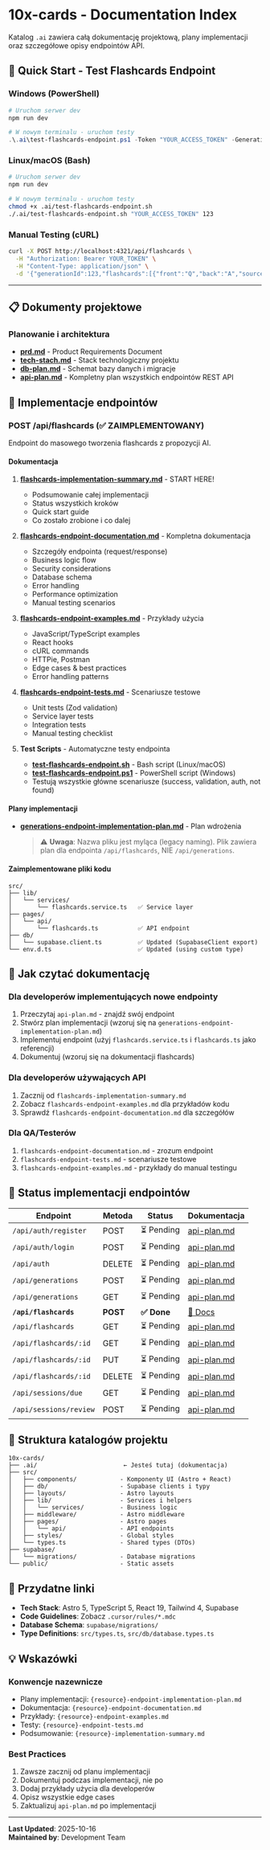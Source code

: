 # 10x-cards - Documentation Index

Katalog `.ai` zawiera całą dokumentację projektową, plany implementacji oraz szczegółowe opisy endpointów API.

## 🚀 Quick Start - Test Flashcards Endpoint

### Windows (PowerShell)
```powershell
# Uruchom serwer dev
npm run dev

# W nowym terminalu - uruchom testy
.\.ai\test-flashcards-endpoint.ps1 -Token "YOUR_ACCESS_TOKEN" -GenerationId 123
```

### Linux/macOS (Bash)
```bash
# Uruchom serwer dev
npm run dev

# W nowym terminalu - uruchom testy
chmod +x .ai/test-flashcards-endpoint.sh
./.ai/test-flashcards-endpoint.sh "YOUR_ACCESS_TOKEN" 123
```

### Manual Testing (cURL)
```bash
curl -X POST http://localhost:4321/api/flashcards \
  -H "Authorization: Bearer YOUR_TOKEN" \
  -H "Content-Type: application/json" \
  -d '{"generationId":123,"flashcards":[{"front":"Q","back":"A","source":"ai-full"}]}'
```

---

## 📋 Dokumenty projektowe

### Planowanie i architektura
- **[prd.md](prd.md)** - Product Requirements Document
- **[tech-stach.md](tech-stach.md)** - Stack technologiczny projektu
- **[db-plan.md](db-plan.md)** - Schemat bazy danych i migracje
- **[api-plan.md](api-plan.md)** - Kompletny plan wszystkich endpointów REST API

## 🚀 Implementacje endpointów

### POST /api/flashcards (✅ ZAIMPLEMENTOWANY)

Endpoint do masowego tworzenia flashcards z propozycji AI.

#### Dokumentacja
1. **[flashcards-implementation-summary.md](flashcards-implementation-summary.md)** - START HERE!
   - Podsumowanie całej implementacji
   - Status wszystkich kroków
   - Quick start guide
   - Co zostało zrobione i co dalej

2. **[flashcards-endpoint-documentation.md](flashcards-endpoint-documentation.md)** - Kompletna dokumentacja
   - Szczegóły endpointa (request/response)
   - Business logic flow
   - Security considerations
   - Database schema
   - Error handling
   - Performance optimization
   - Manual testing scenarios

3. **[flashcards-endpoint-examples.md](flashcards-endpoint-examples.md)** - Przykłady użycia
   - JavaScript/TypeScript examples
   - React hooks
   - cURL commands
   - HTTPie, Postman
   - Edge cases & best practices
   - Error handling patterns

4. **[flashcards-endpoint-tests.md](flashcards-endpoint-tests.md)** - Scenariusze testowe
   - Unit tests (Zod validation)
   - Service layer tests
   - Integration tests
   - Manual testing checklist

5. **Test Scripts** - Automatyczne testy endpointa
   - **[test-flashcards-endpoint.sh](test-flashcards-endpoint.sh)** - Bash script (Linux/macOS)
   - **[test-flashcards-endpoint.ps1](test-flashcards-endpoint.ps1)** - PowerShell script (Windows)
   - Testują wszystkie główne scenariusze (success, validation, auth, not found)

#### Plany implementacji
- **[generations-endpoint-implementation-plan.md](generations-endpoint-implementation-plan.md)** - Plan wdrożenia
  > ⚠️ **Uwaga**: Nazwa pliku jest myląca (legacy naming). Plik zawiera plan dla endpointa `/api/flashcards`, NIE `/api/generations`.

#### Zaimplementowane pliki kodu
```
src/
├── lib/
│   └── services/
│       └── flashcards.service.ts   ✅ Service layer
├── pages/
│   └── api/
│       └── flashcards.ts           ✅ API endpoint
├── db/
│   └── supabase.client.ts          ✅ Updated (SupabaseClient export)
└── env.d.ts                        ✅ Updated (using custom type)
```

## 📖 Jak czytać dokumentację

### Dla developerów implementujących nowe endpointy
1. Przeczytaj `api-plan.md` - znajdź swój endpoint
2. Stwórz plan implementacji (wzoruj się na `generations-endpoint-implementation-plan.md`)
3. Implementuj endpoint (użyj `flashcards.service.ts` i `flashcards.ts` jako referencji)
4. Dokumentuj (wzoruj się na dokumentacji flashcards)

### Dla developerów używających API
1. Zacznij od `flashcards-implementation-summary.md`
2. Zobacz `flashcards-endpoint-examples.md` dla przykładów kodu
3. Sprawdź `flashcards-endpoint-documentation.md` dla szczegółów

### Dla QA/Testerów
1. `flashcards-endpoint-documentation.md` - zrozum endpoint
2. `flashcards-endpoint-tests.md` - scenariusze testowe
3. `flashcards-endpoint-examples.md` - przykłady do manual testingu

## 🎯 Status implementacji endpointów

| Endpoint | Metoda | Status | Dokumentacja |
|----------|--------|--------|--------------|
| `/api/auth/register` | POST | ⏳ Pending | [api-plan.md](api-plan.md#21-authentication) |
| `/api/auth/login` | POST | ⏳ Pending | [api-plan.md](api-plan.md#21-authentication) |
| `/api/auth` | DELETE | ⏳ Pending | [api-plan.md](api-plan.md#21-authentication) |
| `/api/generations` | POST | ⏳ Pending | [api-plan.md](api-plan.md#22-generations) |
| `/api/generations` | GET | ⏳ Pending | [api-plan.md](api-plan.md#22-generations) |
| **`/api/flashcards`** | **POST** | **✅ Done** | [📁 Docs](flashcards-implementation-summary.md) |
| `/api/flashcards` | GET | ⏳ Pending | [api-plan.md](api-plan.md#23-flashcards) |
| `/api/flashcards/:id` | GET | ⏳ Pending | [api-plan.md](api-plan.md#23-flashcards) |
| `/api/flashcards/:id` | PUT | ⏳ Pending | [api-plan.md](api-plan.md#23-flashcards) |
| `/api/flashcards/:id` | DELETE | ⏳ Pending | [api-plan.md](api-plan.md#23-flashcards) |
| `/api/sessions/due` | GET | ⏳ Pending | [api-plan.md](api-plan.md#24-study-sessions) |
| `/api/sessions/review` | POST | ⏳ Pending | [api-plan.md](api-plan.md#24-study-sessions) |

## 📂 Struktura katalogów projektu

```
10x-cards/
├── .ai/                        ← Jesteś tutaj (dokumentacja)
├── src/
│   ├── components/            - Komponenty UI (Astro + React)
│   ├── db/                    - Supabase clients i typy
│   ├── layouts/               - Astro layouts
│   ├── lib/                   - Services i helpers
│   │   └── services/          - Business logic
│   ├── middleware/            - Astro middleware
│   ├── pages/                 - Astro pages
│   │   └── api/               - API endpoints
│   ├── styles/                - Global styles
│   └── types.ts               - Shared types (DTOs)
├── supabase/
│   └── migrations/            - Database migrations
└── public/                    - Static assets
```

## 🔗 Przydatne linki

- **Tech Stack**: Astro 5, TypeScript 5, React 19, Tailwind 4, Supabase
- **Code Guidelines**: Zobacz `.cursor/rules/*.mdc`
- **Database Schema**: `supabase/migrations/`
- **Type Definitions**: `src/types.ts`, `src/db/database.types.ts`

## 💡 Wskazówki

### Konwencje nazewnicze
- Plany implementacji: `{resource}-endpoint-implementation-plan.md`
- Dokumentacja: `{resource}-endpoint-documentation.md`
- Przykłady: `{resource}-endpoint-examples.md`
- Testy: `{resource}-endpoint-tests.md`
- Podsumowanie: `{resource}-implementation-summary.md`

### Best Practices
1. Zawsze zacznij od planu implementacji
2. Dokumentuj podczas implementacji, nie po
3. Dodaj przykłady użycia dla developerów
4. Opisz wszystkie edge cases
5. Zaktualizuj `api-plan.md` po implementacji

---

**Last Updated**: 2025-10-16  
**Maintained by**: Development Team


